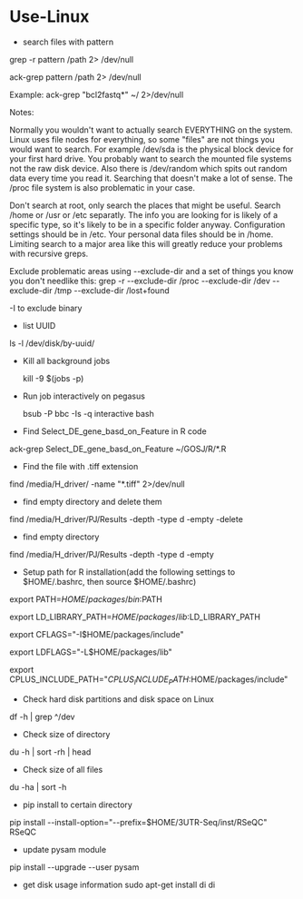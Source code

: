 # Use-Linux

* search files with pattern

 grep -r pattern /path 2> /dev/null

 ack-grep pattern /path 2> /dev/null
 
 Example: ack-grep "bcl2fastq*" ~/ 2>/dev/null
 
 Notes:
 
 Normally you wouldn't want to actually search EVERYTHING on the system. Linux uses file nodes for everything, so some "files" are not things you would want to search. For example /dev/sda is the physical block device for your first hard drive. You probably want to search the mounted file systems not the raw disk device. Also there is /dev/random which spits out random data every time you read it. Searching that doesn't make a lot of sense. The /proc file system is also problematic in your case.
 
 Don't search at root, only search the places that might be useful. Search /home or /usr or /etc separatly. The info you are looking for is likely of a specific type, so it's likely to be in a specific folder anyway. Configuration settings should be in /etc. Your personal data files should be in /home. Limiting search to a major area like this will greatly reduce your problems with recursive greps.
 
 Exclude problematic areas using --exclude-dir and a set of things you know you don't needlike this:
 grep -r --exclude-dir /proc --exclude-dir /dev --exclude-dir /tmp --exclude-dir /lost+found
 
 -I to exclude binary
 
* list UUID

 ls -l /dev/disk/by-uuid/

* Kill all background jobs 

  kill -9 $(jobs -p)

* Run job interactively on pegasus

  bsub -P bbc -Is -q interactive bash
  
* Find Select_DE_gene_basd_on_Feature in R code
 
 ack-grep Select_DE_gene_basd_on_Feature ~/GOSJ/R/*.R
 
* Find the file with .tiff extension
 
 find /media/H_driver/ -name  "*.tiff" 2>/dev/null
 
* find empty directory and delete them
  
 find /media/H_driver/PJ/Results -depth -type d -empty -delete

* find empty directory

 find /media/H_driver/PJ/Results -depth -type d -empty

* Setup path for R installation(add the following settings to $HOME/.bashrc, then source $HOME/.bashrc) 

 export PATH=$HOME/packages/bin:$PATH

 export LD_LIBRARY_PATH=$HOME/packages/lib:$LD_LIBRARY_PATH 

 export CFLAGS="-I$HOME/packages/include" 

 export LDFLAGS="-L$HOME/packages/lib"

 export CPLUS_INCLUDE_PATH="$CPLUS_INCLUDE_PATH:$HOME/packages/include"
 
* Check hard disk partitions and disk space on Linux
 
 df -h | grep ^/dev

* Check size of directory
 
 du -h | sort -rh | head
 
* Check size of all files
 
 du -ha | sort -h

* pip install to certain directory

 pip install --install-option="--prefix=$HOME/3UTR-Seq/inst/RSeQC" RSeQC
 
* update pysam module
 
 pip install --upgrade --user pysam

* get disk usage information
sudo apt-get install di
di

